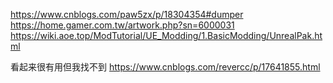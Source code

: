 https://www.cnblogs.com/paw5zx/p/18304354#dumper
https://home.gamer.com.tw/artwork.php?sn=6000031
https://wiki.aoe.top/ModTutorial/UE_Modding/1.BasicModding/UnrealPak.html

看起来很有用但我找不到
https://www.cnblogs.com/revercc/p/17641855.html

